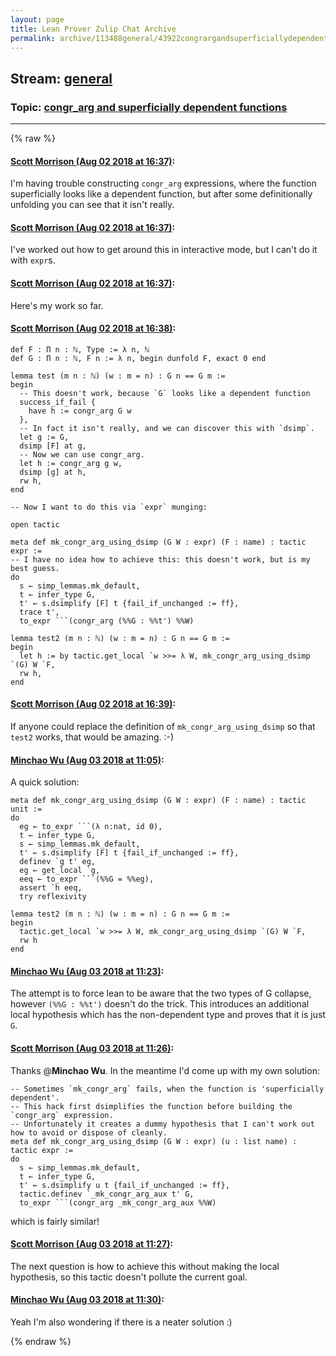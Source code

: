 ```yaml
---
layout: page
title: Lean Prover Zulip Chat Archive 
permalink: archive/113488general/43922congrargandsuperficiallydependentfunctions.html
---
```


## Stream: [general](index.html)
### Topic: [congr_arg and superficially dependent functions](43922congrargandsuperficiallydependentfunctions.html)

---


{% raw %}
#### [ Scott Morrison (Aug 02 2018 at 16:37)](https://leanprover.zulipchat.com/#narrow/stream/113488-general/topic/congr_arg%20and%20superficially%20dependent%20functions/near/130781762):
I'm having trouble constructing `congr_arg` expressions, where the function superficially looks like a dependent function, but after some definitionally unfolding you can see that it isn't really.

#### [ Scott Morrison (Aug 02 2018 at 16:37)](https://leanprover.zulipchat.com/#narrow/stream/113488-general/topic/congr_arg%20and%20superficially%20dependent%20functions/near/130781777):
I've worked out how to get around this in interactive mode, but I can't do it with `expr`s.

#### [ Scott Morrison (Aug 02 2018 at 16:37)](https://leanprover.zulipchat.com/#narrow/stream/113488-general/topic/congr_arg%20and%20superficially%20dependent%20functions/near/130781780):
Here's my work so far.

#### [ Scott Morrison (Aug 02 2018 at 16:38)](https://leanprover.zulipchat.com/#narrow/stream/113488-general/topic/congr_arg%20and%20superficially%20dependent%20functions/near/130781824):
````
def F : Π n : ℕ, Type := λ n, ℕ 
def G : Π n : ℕ, F n := λ n, begin dunfold F, exact 0 end

lemma test (m n : ℕ) (w : m = n) : G n == G m :=
begin
  -- This doesn't work, because `G` looks like a dependent function
  success_if_fail { 
    have h := congr_arg G w
  },
  -- In fact it isn't really, and we can discover this with `dsimp`.
  let g := G,
  dsimp [F] at g,
  -- Now we can use congr_arg.
  let h := congr_arg g w,
  dsimp [g] at h,
  rw h,
end

-- Now I want to do this via `expr` munging:

open tactic

meta def mk_congr_arg_using_dsimp (G W : expr) (F : name) : tactic expr := 
-- I have no idea how to achieve this: this doesn't work, but is my best guess.
do
  s ← simp_lemmas.mk_default,
  t ← infer_type G,
  t' ← s.dsimplify [F] t {fail_if_unchanged := ff},
  trace t',
  to_expr ```(congr_arg (%%G : %%t') %%W)

lemma test2 (m n : ℕ) (w : m = n) : G n == G m :=
begin
  let h := by tactic.get_local `w >>= λ W, mk_congr_arg_using_dsimp `(G) W `F,
  rw h,
end
````

#### [ Scott Morrison (Aug 02 2018 at 16:39)](https://leanprover.zulipchat.com/#narrow/stream/113488-general/topic/congr_arg%20and%20superficially%20dependent%20functions/near/130781907):
If anyone could replace the definition of `mk_congr_arg_using_dsimp` so that `test2` works, that would be amazing. :-)

#### [ Minchao Wu (Aug 03 2018 at 11:05)](https://leanprover.zulipchat.com/#narrow/stream/113488-general/topic/congr_arg%20and%20superficially%20dependent%20functions/near/130826815):
A quick solution:
```
meta def mk_congr_arg_using_dsimp (G W : expr) (F : name) : tactic unit :=
do 
  eg ← to_expr ```(λ n:nat, id 0),
  t ← infer_type G,
  s ← simp_lemmas.mk_default,
  t' ← s.dsimplify [F] t {fail_if_unchanged := ff},
  definev `g t' eg,
  eg ← get_local `g,
  eeq ← to_expr ```(%%G = %%eg),
  assert `h eeq,
  try reflexivity

lemma test2 (m n : ℕ) (w : m = n) : G n == G m :=
begin
  tactic.get_local `w >>= λ W, mk_congr_arg_using_dsimp `(G) W `F,
  rw h
end

```

#### [ Minchao Wu (Aug 03 2018 at 11:23)](https://leanprover.zulipchat.com/#narrow/stream/113488-general/topic/congr_arg%20and%20superficially%20dependent%20functions/near/130827714):
The attempt is to force lean to be aware that the two types of G collapse, however `(%%G : %%t')` doesn't do the trick. This introduces an additional local hypothesis which has the non-dependent type and proves that it is just `G`.

#### [ Scott Morrison (Aug 03 2018 at 11:26)](https://leanprover.zulipchat.com/#narrow/stream/113488-general/topic/congr_arg%20and%20superficially%20dependent%20functions/near/130827909):
Thanks @**Minchao Wu**. In the meantime I'd come up with my own solution:
````
-- Sometimes `mk_congr_arg` fails, when the function is 'superficially dependent'.
-- This hack first dsimplifies the function before building the `congr_arg` expression.
-- Unfortunately it creates a dummy hypothesis that I can't work out how to avoid or dispose of cleanly.
meta def mk_congr_arg_using_dsimp (G W : expr) (u : list name) : tactic expr := 
do
  s ← simp_lemmas.mk_default,
  t ← infer_type G,
  t' ← s.dsimplify u t {fail_if_unchanged := ff},
  tactic.definev `_mk_congr_arg_aux t' G,
  to_expr ```(congr_arg _mk_congr_arg_aux %%W)
````
which is fairly similar!

#### [ Scott Morrison (Aug 03 2018 at 11:27)](https://leanprover.zulipchat.com/#narrow/stream/113488-general/topic/congr_arg%20and%20superficially%20dependent%20functions/near/130827938):
The next question is how to achieve this without making the local hypothesis, so this tactic doesn't pollute the current goal.

#### [ Minchao Wu (Aug 03 2018 at 11:30)](https://leanprover.zulipchat.com/#narrow/stream/113488-general/topic/congr_arg%20and%20superficially%20dependent%20functions/near/130828082):
Yeah I'm also wondering if there is a neater solution :)


{% endraw %}

